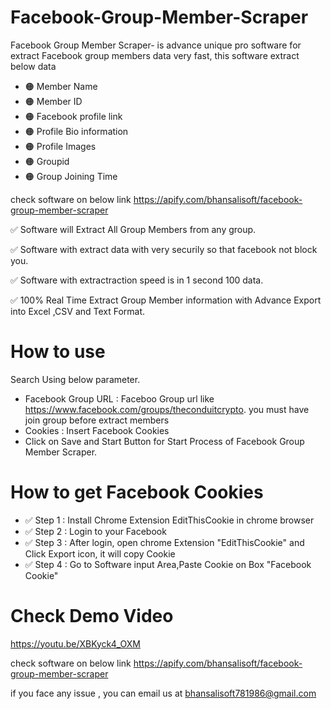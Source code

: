 # Facebook-Group-Member-Scraper
Facebook Group Member Scraper- is advance unique pro software for extract Facebook group members data very fast, this software extract below data

- 🟠 Member Name
- 🟠 Member ID
- 🟠 Facebook profile link
- 🟠 Profile Bio information
- 🟠 Profile Images
- 🟠 Groupid
- 🟠 Group Joining Time

check software on below link
https://apify.com/bhansalisoft/facebook-group-member-scraper


✅ Software will Extract All Group Members from any group.

✅ Software with extract data with very securily so that facebook not block you.

✅ Software with extractraction speed is in 1 second 100 data.

✅ 100% Real Time Extract Group Member information with Advance Export into Excel ,CSV and Text Format.

# How to use
Search Using below parameter.

- Facebook Group URL : Faceboo Group url like https://www.facebook.com/groups/theconduitcrypto. you must have join group before extract members
- Cookies : Insert Facebook Cookies
- Click on Save and Start Button for Start Process of Facebook Group Member Scraper.

# How to get Facebook Cookies

- ✅ Step 1 : Install Chrome Extension EditThisCookie in chrome browser
- ✅ Step 2 : Login to your Facebook
- ✅ Step 3 : After login, open chrome Extension "EditThisCookie" and Click Export icon, it will copy Cookie
- ✅ Step 4 : Go to Software input Area,Paste Cookie on Box "Facebook Cookie"

# Check Demo Video

https://youtu.be/XBKyck4_OXM


check software on below link
https://apify.com/bhansalisoft/facebook-group-member-scraper

if you face any issue , you can email us at bhansalisoft781986@gmail.com

